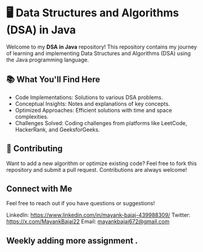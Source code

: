 # 🖥️ Data Structures and Algorithms (DSA) in Java

Welcome to my **DSA in Java** repository!
This repository contains my journey of learning and implementing Data Structures and Algorithms (DSA) using the Java programming language.


## 📚 What You'll Find Here
- Code Implementations: Solutions to various DSA problems.
- Conceptual Insights: Notes and explanations of key concepts.
- Optimized Approaches: Efficient solutions with time and space complexities.
- Challenges Solved: Coding challenges from platforms like LeetCode, HackerRank, and GeeksforGeeks.



## 🤝 Contributing
Want to add a new algorithm or optimize existing code? Feel free to fork this repository and submit a pull request. Contributions are always welcome!



## Connect with Me
Feel free to reach out if you have questions or suggestions!

LinkedIn: https://www.linkedin.com/in/mayank-bajaj-439988309/
Twitter: https://x.com/MayankBajaj22
Email: mayankbajaj672@gmail.com



## Weekly adding more assignment .
